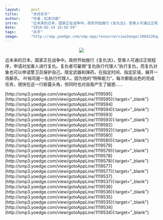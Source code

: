 ```yaml
---
layout:     post
title:      "末世杀手"
author:     "作者：松本次郎"
intro:      "近未来的日本，国家正在战争中。政府开始施行《复仇法》，受害人可通过正规程序，申请对加害人进行复仇。复仇者可雇佣“复仇执行代理人”执行复仇，而复仇对象也可以申请警卫员保护自己。限定武器和弹药，在指定时间、指定区域，展开一场厮杀。 叶裕司是一名执行代理人。因为他的“特殊能力”，每次都能出色的完成任务，很快在这一行崭露头角，但同时也对自我产生了疑惑......"
date:       "2018-02-14 16:56:59"
tags:       "杀手"
image:      "http://smp.yoedge.com/smp-app/resource/viewImage/1004228appline.png"
---
```

<div style="text-align: center">
<p><img src="http://smp.yoedge.com/smp-app/resource/viewImage/1004228appline.png"/></p>
</div>
<p class="post-meta">
<span>近未来的日本，国家正在战争中。政府开始施行《复仇法》，受害人可通过正规程序，申请对加害人进行复仇。复仇者可雇佣“复仇执行代理人”执行复仇，而复仇对象也可以申请警卫员保护自己。限定武器和弹药，在指定时间、指定区域，展开一场厮杀。 叶裕司是一名执行代理人。因为他的“特殊能力”，每次都能出色的完成任务，很快在这一行崭露头角，但同时也对自我产生了疑惑......</span>
</p>
[http://smp3.yoedge.com/view/gotoAppLine/1119595](http://smp3.yoedge.com/view/gotoAppLine/1119595){:target="_blank"}
[http://smp3.yoedge.com/view/gotoAppLine/1119594](http://smp3.yoedge.com/view/gotoAppLine/1119594){:target="_blank"}
[http://smp3.yoedge.com/view/gotoAppLine/1119593](http://smp3.yoedge.com/view/gotoAppLine/1119593){:target="_blank"}
[http://smp3.yoedge.com/view/gotoAppLine/1119592](http://smp3.yoedge.com/view/gotoAppLine/1119592){:target="_blank"}
[http://smp3.yoedge.com/view/gotoAppLine/1119580](http://smp3.yoedge.com/view/gotoAppLine/1119580){:target="_blank"}
[http://smp3.yoedge.com/view/gotoAppLine/1119579](http://smp3.yoedge.com/view/gotoAppLine/1119579){:target="_blank"}
[http://smp3.yoedge.com/view/gotoAppLine/1119578](http://smp3.yoedge.com/view/gotoAppLine/1119578){:target="_blank"}
[http://smp3.yoedge.com/view/gotoAppLine/1119577](http://smp3.yoedge.com/view/gotoAppLine/1119577){:target="_blank"}
[http://smp3.yoedge.com/view/gotoAppLine/1119537](http://smp3.yoedge.com/view/gotoAppLine/1119537){:target="_blank"}
[http://smp3.yoedge.com/view/gotoAppLine/1119536](http://smp3.yoedge.com/view/gotoAppLine/1119536){:target="_blank"}
[http://smp3.yoedge.com/view/gotoAppLine/1119535](http://smp3.yoedge.com/view/gotoAppLine/1119535){:target="_blank"}
[http://smp3.yoedge.com/view/gotoAppLine/1119534](http://smp3.yoedge.com/view/gotoAppLine/1119534){:target="_blank"}


